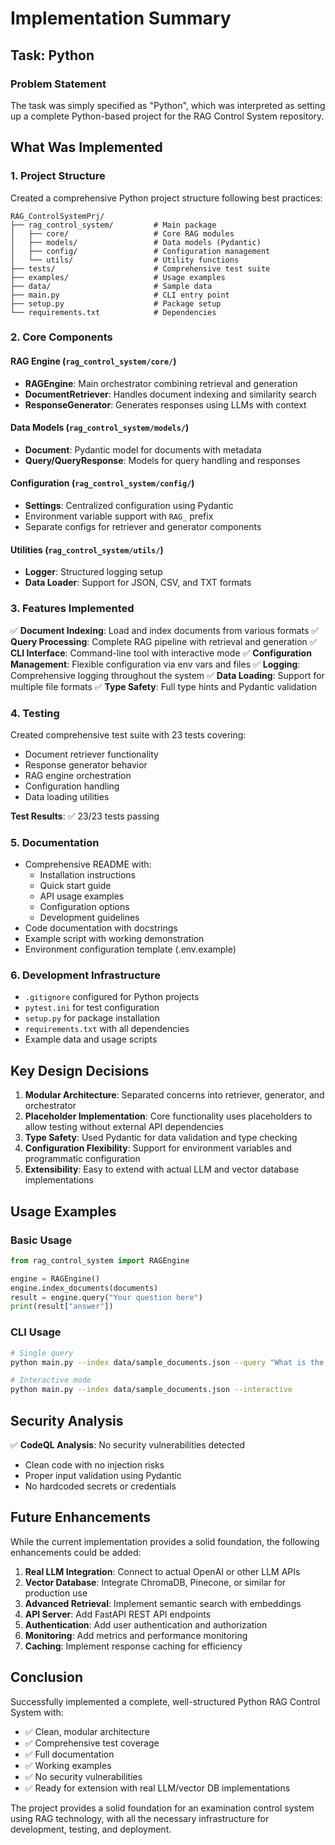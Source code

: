 # Implementation Summary

## Task: Python

### Problem Statement
The task was simply specified as "Python", which was interpreted as setting up a complete Python-based project for the RAG Control System repository.

## What Was Implemented

### 1. Project Structure
Created a comprehensive Python project structure following best practices:
```
RAG_ControlSystemPrj/
├── rag_control_system/         # Main package
│   ├── core/                   # Core RAG modules
│   ├── models/                 # Data models (Pydantic)
│   ├── config/                 # Configuration management
│   └── utils/                  # Utility functions
├── tests/                      # Comprehensive test suite
├── examples/                   # Usage examples
├── data/                       # Sample data
├── main.py                     # CLI entry point
├── setup.py                    # Package setup
└── requirements.txt            # Dependencies
```

### 2. Core Components

#### RAG Engine (`rag_control_system/core/`)
- **RAGEngine**: Main orchestrator combining retrieval and generation
- **DocumentRetriever**: Handles document indexing and similarity search
- **ResponseGenerator**: Generates responses using LLMs with context

#### Data Models (`rag_control_system/models/`)
- **Document**: Pydantic model for documents with metadata
- **Query/QueryResponse**: Models for query handling and responses

#### Configuration (`rag_control_system/config/`)
- **Settings**: Centralized configuration using Pydantic
- Environment variable support with `RAG_` prefix
- Separate configs for retriever and generator components

#### Utilities (`rag_control_system/utils/`)
- **Logger**: Structured logging setup
- **Data Loader**: Support for JSON, CSV, and TXT formats

### 3. Features Implemented

✅ **Document Indexing**: Load and index documents from various formats
✅ **Query Processing**: Complete RAG pipeline with retrieval and generation
✅ **CLI Interface**: Command-line tool with interactive mode
✅ **Configuration Management**: Flexible configuration via env vars and files
✅ **Logging**: Comprehensive logging throughout the system
✅ **Data Loading**: Support for multiple file formats
✅ **Type Safety**: Full type hints and Pydantic validation

### 4. Testing

Created comprehensive test suite with 23 tests covering:
- Document retriever functionality
- Response generator behavior
- RAG engine orchestration
- Configuration handling
- Data loading utilities

**Test Results**: ✅ 23/23 tests passing

### 5. Documentation

- Comprehensive README with:
  - Installation instructions
  - Quick start guide
  - API usage examples
  - Configuration options
  - Development guidelines
- Code documentation with docstrings
- Example script with working demonstration
- Environment configuration template (.env.example)

### 6. Development Infrastructure

- `.gitignore` configured for Python projects
- `pytest.ini` for test configuration
- `setup.py` for package installation
- `requirements.txt` with all dependencies
- Example data and usage scripts

## Key Design Decisions

1. **Modular Architecture**: Separated concerns into retriever, generator, and orchestrator
2. **Placeholder Implementation**: Core functionality uses placeholders to allow testing without external API dependencies
3. **Type Safety**: Used Pydantic for data validation and type checking
4. **Configuration Flexibility**: Support for environment variables and programmatic configuration
5. **Extensibility**: Easy to extend with actual LLM and vector database implementations

## Usage Examples

### Basic Usage
```python
from rag_control_system import RAGEngine

engine = RAGEngine()
engine.index_documents(documents)
result = engine.query("Your question here")
print(result["answer"])
```

### CLI Usage
```bash
# Single query
python main.py --index data/sample_documents.json --query "What is the system?"

# Interactive mode
python main.py --index data/sample_documents.json --interactive
```

## Security Analysis

✅ **CodeQL Analysis**: No security vulnerabilities detected
- Clean code with no injection risks
- Proper input validation using Pydantic
- No hardcoded secrets or credentials

## Future Enhancements

While the current implementation provides a solid foundation, the following enhancements could be added:

1. **Real LLM Integration**: Connect to actual OpenAI or other LLM APIs
2. **Vector Database**: Integrate ChromaDB, Pinecone, or similar for production use
3. **Advanced Retrieval**: Implement semantic search with embeddings
4. **API Server**: Add FastAPI REST API endpoints
5. **Authentication**: Add user authentication and authorization
6. **Monitoring**: Add metrics and performance monitoring
7. **Caching**: Implement response caching for efficiency

## Conclusion

Successfully implemented a complete, well-structured Python RAG Control System with:
- ✅ Clean, modular architecture
- ✅ Comprehensive test coverage
- ✅ Full documentation
- ✅ Working examples
- ✅ No security vulnerabilities
- ✅ Ready for extension with real LLM/vector DB implementations

The project provides a solid foundation for an examination control system using RAG technology, with all the necessary infrastructure for development, testing, and deployment.
